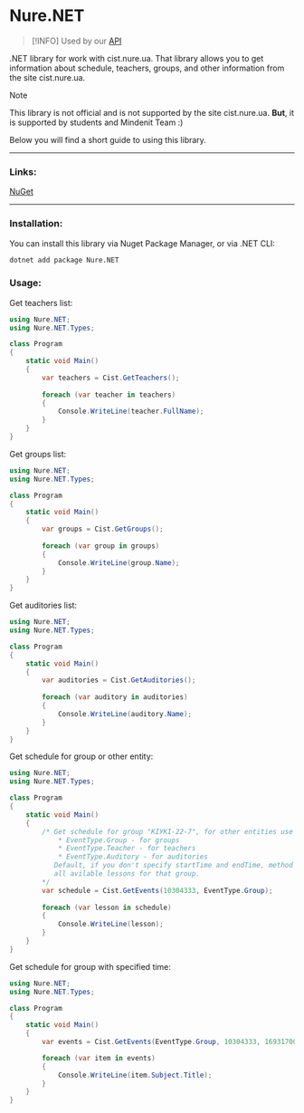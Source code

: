 # Nure.NET

> [!INFO]
> Used by our [API](https://github.com/mindenit/api)

.NET library for work with cist.nure.ua. That library allows you to get information about schedule, teachers, groups, and other information from the site cist.nure.ua.

> [!NOTE]
> This library is not official and is not supported by the site cist.nure.ua.
> **But**, it is supported by students and Mindenit Team :)

Below you will find a short guide to using this library.

---
### Links:
[NuGet](https://www.nuget.org/packages/Nure.NET/)

---
### Installation:
You can install this library via Nuget Package Manager, or via .NET CLI:
```bash
dotnet add package Nure.NET
```

### Usage:
Get teachers list:
```csharp  
using Nure.NET;
using Nure.NET.Types;

class Program
{
    static void Main()
    {
        var teachers = Cist.GetTeachers();
        
        foreach (var teacher in teachers)
        {
            Console.WriteLine(teacher.FullName);
        }
    }
}
```
Get groups list:
```csharp
using Nure.NET;
using Nure.NET.Types;

class Program
{
    static void Main()
    {
        var groups = Cist.GetGroups();
        
        foreach (var group in groups)
        {
            Console.WriteLine(group.Name);
        }
    }
}
```
Get auditories list:
```csharp
using Nure.NET;
using Nure.NET.Types;

class Program
{
    static void Main()
    {
        var auditories = Cist.GetAuditories();
        
        foreach (var auditory in auditories)
        {
            Console.WriteLine(auditory.Name);
        }
    }
}
```
Get schedule for group or other entity:
```csharp
using Nure.NET;
using Nure.NET.Types;

class Program
{
    static void Main()
    {
        /* Get schedule for group "КІУКІ-22-7", for other entities use EntityType enum
            * EventType.Group - for groups
            * EventType.Teacher - for teachers
            * EventType.Auditory - for auditories
           Default, if you don't specify startTime and endTime, method will return 
           all avilable lessons for that group.
        */
        var schedule = Cist.GetEvents(10304333, EventType.Group);
        
        foreach (var lesson in schedule)
        {
            Console.WriteLine(lesson);
        }
    }
}
```
Get schedule for group with specified time:
```csharp
using Nure.NET;
using Nure.NET.Types;

class Program
{
    static void Main()
    {
        var events = Cist.GetEvents(EventType.Group, 10304333, 1693170000, 1694811599);

        foreach (var item in events)
        {
            Console.WriteLine(item.Subject.Title);
        }
    }
}
```
